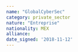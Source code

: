 ```yaml
---
name: "GlobalCyberSec"
category: private_sector
nature: "Entreprise"
nationality: MEX
alliance: 
date_signed: '2018-11-12'
---
```

    